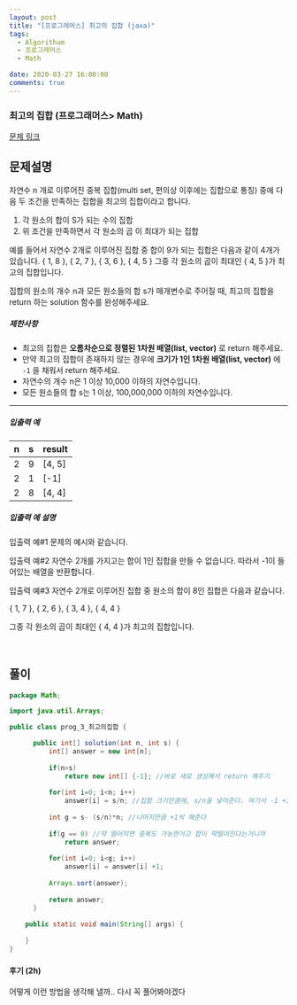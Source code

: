 ```yaml
---
layout: post
title: "[프로그래머스] 최고의 집합 (java)"
tags:
  - Algorithum
  - 프로그래머스
  - Math

date: 2020-03-27 16:00:00
comments: true
---
```




###   최고의 집합 (프로그래머스> Math)

[문제 링크](https://programmers.co.kr/learn/courses/30/lessons/12938 )

## 문제설명

자연수 n 개로 이루어진 중복 집합(multi set, 편의상 이후에는 집합으로 통칭) 중에 다음 두 조건을 만족하는 집합을 최고의 집합이라고 합니다.

1. 각 원소의 합이 S가 되는 수의 집합
2. 위 조건을 만족하면서 각 원소의 곱 이 최대가 되는 집합

예를 들어서 자연수 2개로 이루어진 집합 중 합이 9가 되는 집합은 다음과 같이 4개가 있습니다.
{ 1, 8 }, { 2, 7 }, { 3, 6 }, { 4, 5 }
그중 각 원소의 곱이 최대인 { 4, 5 }가 최고의 집합입니다.

집합의 원소의 개수 n과 모든 원소들의 합 s가 매개변수로 주어질 때, 최고의 집합을 return 하는 solution 함수를 완성해주세요.

##### 제한사항

- 최고의 집합은 **오름차순으로 정렬된 1차원 배열(list, vector)** 로 return 해주세요.
- 만약 최고의 집합이 존재하지 않는 경우에 **크기가 1인 1차원 배열(list, vector)** 에 `-1` 을 채워서 return 해주세요.
- 자연수의 개수 n은 1 이상 10,000 이하의 자연수입니다.
- 모든 원소들의 합 s는 1 이상, 100,000,000 이하의 자연수입니다.

------

##### 입출력 예

| n    | s    | result |
| ---- | ---- | ------ |
| 2    | 9    | [4, 5] |
| 2    | 1    | [-1]   |
| 2    | 8    | [4, 4] |

##### 입출력 예 설명

입출력 예#1
문제의 예시와 같습니다.

입출력 예#2
자연수 2개를 가지고는 합이 1인 집합을 만들 수 없습니다. 따라서 -1이 들어있는 배열을 반환합니다.

입출력 예#3
자연수 2개로 이루어진 집합 중 원소의 합이 8인 집합은 다음과 같습니다.

{ 1, 7 }, { 2, 6 }, { 3, 4 }, { 4, 4 }

그중 각 원소의 곱이 최대인 { 4, 4 }가 최고의 집합입니다.

<br>

## 풀이

```java
package Math;

import java.util.Arrays;

public class prog_3_최고의집합 {

	  public int[] solution(int n, int s) {
	      int[] answer = new int[n];
	      
	      if(n>s)
	    	  return new int[] {-1}; //바로 새로 생성해서 return 해주기
	      
	      for(int i=0; i<n; i++)
	    	  answer[i] = s/n; //집함 크기만큼에, s/n을 넣어준다. 여기서 -1 +1 해주는게 가장 큰수가 나올 가능성 높음
	      
	      int g = s- (s/n)*n; //나머지만큼 +1씩 해준다
	      
	      if(g == 0) //딱 떨어지면 중복도 가능한거고 합이 딱떨어진다는거니까
	    	  return answer;
	      
	      for(int i=0; i<g; i++)
	    	  answer[i] = answer[i] +1;
	      
	      Arrays.sort(answer);
	      
	      return answer;
	  }
	
	public static void main(String[] args) {
		
	}
}

```

#### 후기 (2h)

어떻게 이런 방법을 생각해 낼까.. 다시 꼭 풀어봐야겠다